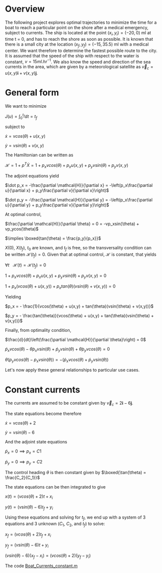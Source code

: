Overview
========

The following project explores optimal trajectories to minimize the time for a boat to reach a particular point on the shore after a medical emergency, 
subject to currents. The ship is located at the point $(x_i,y_i) = (−20,0)$ ml at time t = 0, and has to reach the shore as soon as possible. It is 
known that there is a small city at the location $(x_f,y_f) = (−15,35.5)$ ml with a medical center. We want therefore to determine the fastest possible 
route to the city. It is assumed that the speed of the ship with respect to the water is constant, $v = 15ml.hr^{-1}$. We also know the speed and direction 
of the sea currents in the area, which are given by a meteorological satellite as $\vec{v}_c = u(x,y)\textbf{i} +v(x,y)\textbf{j}$.

# General form

We want to minimize 

$J(u) = \int _0 ^{t_f} dt = t_f$ 

subject to 

$\dot x = vcos(\theta) + u(x,y)$

$\dot y = vsin(\theta) + v(x,y)$

The Hamiltonian can be written as

$\mathcal{H} = 1 + p^T\dot X = 1 + p_xvcos(\theta) + p_xu(x,y) + p_yvsin(\theta) + p_yv(x,y)$

The adjoint equations yield

$\dot p_x = -\frac{\partial \mathcal{H}}{\partial x} = -\left(p_x\frac{\partial u}{\partial x} + p_y\frac{\partial v}{\partial x}\right)$

$\dot p_y = -\frac{\partial \mathcal{H}}{\partial y} = -\left(p_x\frac{\partial u}{\partial y} + p_y\frac{\partial v}{\partial y}\right)$

At optimal control, 

$\frac{\partial \mathcal{H}}{\partial \theta} = 0 = -vp_xsin(\theta) + vp_ycos(\theta)$

$\implies \boxed{tan(\theta) = \frac{p_y}{p_x}}$

$X(0)$, $X(t_f)$, $t_0$ are known, and $t_f$ is free, so the transversality condition can be written $\mathcal{H}(t_f) = 0$. Given that at optimal control, $\mathcal{H}$ is constant, that yields 

$\forall t ~~~ \mathcal{H}(t) = \mathcal{H}(t_f) = 0$

$1 + p_xvcos(\theta) + p_xu(x,y) + p_yvsin(\theta) + p_yv(x,y) = 0$

$1 + p_x\left(vcos(\theta) + u(x,y)\right) + p_xtan(\theta)\left(vsin(\theta) + v(x,y)\right) = 0$ 

Yielding

$p_x = - \frac{1}{vcos(\theta) + u(x,y) + tan(\theta)(vsin(\theta) + v(x,y))}$

$p_y = - \frac{tan(\theta)}{vcos(\theta) + u(x,y) + tan(\theta)(vsin(\theta) + v(x,y))}$

Finally, from optimality condition,

$\frac{d}{dt}\left(\frac{\partial \mathcal{H}}{\partial \theta}\right) = 0$

$\dot p_x vcos(\theta) - \dot \theta p_x vsin(\theta) + \dot p_y vsin(\theta) + \dot \theta p_y vcos(\theta) = 0$

$\theta\left(p_y vcos(\theta) - p_x vsin(\theta)\right) = - \left(\dot p_x vcos(\theta) + \dot p_y vsin(\theta)\right)$


Let's now apply these general relationships to particular use cases.

# Constant currents

The currents are assumed to be constant given by $\vec{v}_c = 2\textbf{i} - 6\textbf{j}$.

The state equations become therefore

$\dot x = vcos(\theta) + 2$

$\dot y = vsin(\theta) -6$

And the adjoint state equations

$\dot p_x = 0 \implies p_x = C1$

$\dot p_y = 0 \implies p_y = C2$ 

The control heading $\theta$ is then constant given by $\boxed{\tan(\theta) = \frac{C_2}{C_1}}$

The state equations can be then integrated to give

$x(t) = (vcos(\theta) + 2)t + x_i$

$y(t) = (vsin(\theta) -6)t_f + y_i$

Using these equations and solving for $t_f$, we end up with a system of 3 equations and 3 unknown ($C_1$, $C_2$, and $t_f$) to solve:

$x_f = (vcos(\theta) + 2)t_f + x_i$

$y_f = (vsin(\theta) -6)t + y_i$

$(vsin(\theta) − 6)(x_f − x_i) = (vcos(\theta) + 2)(y_f − y_i)$

The code [Boat_Currents_constant.m](https://github.com/Antoine-Marin-Git/Optimal_Guidance_&_Control_problems/tree/master/Boat_Currents_constant.m)
